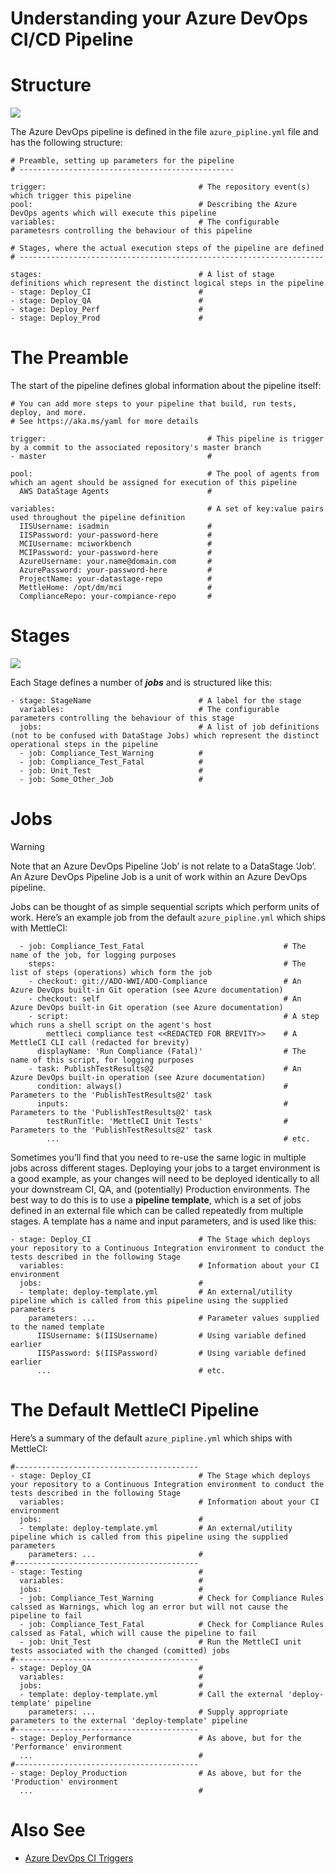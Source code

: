 # Understanding your Azure DevOps CI/CD Pipeline

# Structure

![](./attachments/image-20200819-141344.png)

The Azure DevOps pipeline is defined in the file `azure_pipline.yml` file and has the following structure:

```
# Preamble, setting up parameters for the pipeline
# ------------------------------------------------

trigger:                                  # The repository event(s) which trigger this pipeline
pool:                                     # Describing the Azure DevOps agents which will execute this pipeline
variables:                                # The configurable parametesrs controlling the behaviour of this pipeline

# Stages, where the actual execution steps of the pipeline are defined
# --------------------------------------------------------------------

stages:                                   # A list of stage definitions which represent the distinct logical steps in the pipeline 
- stage: Deploy_CI                        #
- stage: Deploy_QA                        # 
- stage: Deploy_Perf                      # 
- stage: Deploy_Prod                      # 
```

# The Preamble

The start of the pipeline defines global information about the pipeline itself:

```
# You can add more steps to your pipeline that build, run tests, deploy, and more.
# See https://aka.ms/yaml for more details

trigger:                                    # This pipeline is trigger by a commit to the associated repository's master branch
- master                                    #

pool:                                       # The pool of agents from which an agent should be assigned for execution of this pipeline
  AWS DataStage Agents                      #

variables:                                  # A set of key:value pairs used throughout the pipeline definition
  IISUsername: isadmin                      # 
  IISPassword: your-password-here           #
  MCIUsername: mciworkbench                 #
  MCIPassword: your-password-here           #
  AzureUsername: your.name@domain.com       #
  AzurePassword: your-password-here         #
  ProjectName: your-datastage-repo          #
  MettleHome: /opt/dm/mci                   #
  ComplianceRepo: your-compiance-repo       #
```

# Stages

![](./attachments/image-20210301-000312.png)

Each Stage defines a number of ***jobs*** and is structured like this:

```
- stage: StageName                        # A label for the stage
  variables:                              # The configurable parameters controlling the behaviour of this stage
  jobs:                                   # A list of job definitions (not to be confused with DataStage Jobs) which represent the distinct operational steps in the pipeline
  - job: Compliance_Test_Warning          # 
  - job: Compliance_Test_Fatal            # 
  - job: Unit_Test                        # 
  - job: Some_Other_Job                   # 
```

# Jobs

> [!WARNING]
> Note that an Azure DevOps Pipeline ‘Job’ is not relate to a DataStage ‘Job’. An Azure DevOps Pipeline Job is a unit of work within an Azure DevOps pipeline.

Jobs can be thought of as simple sequential scripts which perform units of work. Here’s an example job from the default `azure_pipline.yml` which ships with MettleCI:

```
  - job: Compliance_Test_Fatal                               # The name of the job, for logging purposes
    steps:                                                   # The list of steps (operations) which form the job
    - checkout: git://ADO-WWI/ADO-Compliance                 # An Azure DevOps built-in Git operation (see Azure documentation)
    - checkout: self                                         # An Azure DevOps built-in Git operation (see Azure documentation)
    - script:                                                # A step which runs a shell script on the agent's host 
        mettleci compliance test <<REDACTED FOR BREVITY>>    # A MettleCI CLI call (redacted for brevity)
      displayName: 'Run Compliance (Fatal)'                  # The name of this script, for logging purposes
    - task: PublishTestResults@2                             # An Azure DevOps built-in operation (see Azure documentation)
      condition: always()                                    # Parameters to the 'PublishTestResults@2' task
      inputs:                                                # Parameters to the 'PublishTestResults@2' task
        testRunTitle: 'MettleCI Unit Tests'                  # Parameters to the 'PublishTestResults@2' task
        ...                                                  # etc.
```

Sometimes you’ll find that you need to re-use the same logic in multiple jobs across different stages. Deploying your jobs to a target environment is a good example, as your changes will need to be deployed identically to all your downstream CI, QA, and (potentially) Production environments. The best way to do this is to use a **pipeline template**, which is a set of jobs defined in an external file which can be called repeatedly from multiple stages. A template has a name and input parameters, and is used like this:

```
- stage: Deploy_CI                        # The Stage which deploys your repository to a Continuous Integration environment to conduct the tests described in the following Stage
  variables:                              # Information about your CI environment 
  jobs:                                   # 
  - template: deploy-template.yml         # An external/utility pipeline which is called from this pipeline using the supplied parameters
    parameters: ...                       # Parameter values supplied to the named template
      IISUsername: $(IISUsername)         # Using variable defined earlier
      IISPassword: $(IISPassword)         # Using variable defined earlier
      ...                                 # etc.
```

# The Default MettleCI Pipeline

Here’s a summary of the default `azure_pipline.yml` which ships with MettleCI:

```
#-----------------------------------------
- stage: Deploy_CI                        # The Stage which deploys your repository to a Continuous Integration environment to conduct the tests described in the following Stage
  variables:                              # Information about your CI environment 
  jobs:                                   # 
  - template: deploy-template.yml         # An external/utility pipeline which is called from this pipeline using the supplied parameters
    parameters: ...                       # 
#-----------------------------------------
- stage: Testing                          # 
  variables:                              # 
  jobs:                                   # 
  - job: Compliance_Test_Warning          # Check for Compliance Rules calssed as Warnings, which log an error but will not cause the pipeline to fail
  - job: Compliance_Test_Fatal            # Check for Compliance Rules calssed as Fatal, which will cause the pipeline to fail
  - job: Unit_Test                        # Run the MettleCI unit tests associated with the changed (comitted) jobs
#-----------------------------------------
- stage: Deploy_QA                        # 
  variables:                              # 
  jobs:                                   # 
  - template: deploy-template.yml         # Call the external 'deploy-template' pipeline
    parameters: ...                       # Supply appropriate parameters to the external 'deploy-template' pipeline
#-----------------------------------------
- stage: Deploy_Performance               # As above, but for the 'Performance' environment
  ...                                     # 
#-----------------------------------------
- stage: Deploy_Production                # As above, but for the 'Production' environment
  ...                                     # 
```

# Also See

*   [Azure DevOps CI Triggers](https://docs.microsoft.com/en-us/azure/devops/pipelines/repos/azure-repos-git?view=azure-devops&tabs=yaml#ci-triggers)
